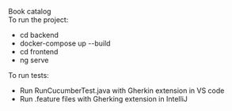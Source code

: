 Book catalog <br>
To run the project:  <br>
- cd backend
- docker-compose up --build
- cd frontend
- ng serve

To run tests: <br>
- Run RunCucumberTest.java with Gherkin extension in VS code
- Run .feature files with Gherking extension in IntelliJ
